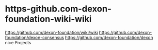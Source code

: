 # https-github.com-dexon-foundation-wiki-wiki
https://github.com/dexon-foundation/wiki/wiki https://github.com/dexon-foundation/dexon-consensus https://github.com/dexon-foundation/dexon nice Projects
